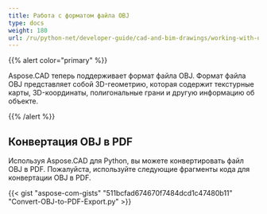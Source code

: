 ```yaml
---
title: Работа с форматом файла OBJ
type: docs
weight: 180
url: /ru/python-net/developer-guide/cad-and-bim-drawings/working-with-obj-file-format/
---
```


{{% alert color="primary" %}}

Aspose.CAD теперь поддерживает формат файла OBJ. Формат файла OBJ представляет собой 3D-геометрию, которая содержит текстурные карты, 3D-координаты, полигональные грани и другую информацию об объекте.

{{% /alert %}}

## **Конвертация OBJ в PDF**

Используя Aspose.CAD для Python, вы можете конвертировать файл OBJ в PDF. Пожалуйста, используйте следующие фрагменты кода для конвертации OBJ в PDF.

{{< gist "aspose-com-gists" "511bcfad674670f7484dcd1c47480b11" "Convert-OBJ-to-PDF-Export.py" >}}
